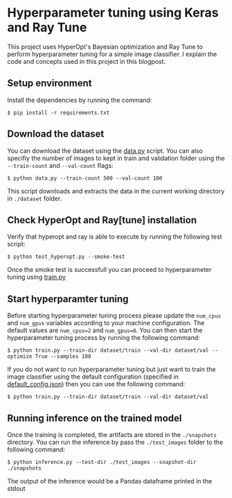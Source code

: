 # Hyperparameter tuning using Keras and Ray Tune

This project uses HyperOpt's Bayesian optimization and Ray Tune to perform hyperparameter tuning for a simple image classifier. I explain the code and concepts used in this project in this blogpost.

## Setup environment
Install the dependencies by running the command:
```
$ pip install -r requirements.txt
```

## Download the dataset
You can download the dataset using the [data.py](https://github.com/himanshurawlani/hyper_fcn/blob/master/data.py) script. You can also specifiy the number of images to kept in train and validation folder using the `--train-count` and `--val-count` flags:
```
$ python data.py --train-count 500 --val-count 100
```
This script downloads and extracts the data in the current working directory in `./dataset` folder.

## Check HyperOpt and Ray[tune] installation
Verify that hyperopt and ray is able to execute by running the following test script:
```
$ python test_hyperopt.py --smoke-test
```
Once the smoke test is successfull you can proceed to hyperparameter tuning using [train.py](https://github.com/himanshurawlani/hyper_fcn/blob/master/train.py)

## Start hyperparamter tuning
Before starting hyperparameter tuning process please update the `num_cpus` and `num_gpus` variables according to your machine configuration. The default values are `num_cpus=2` and `num_gpus=0`. You can then start the hyperparameter tuning process by running the following command:
```
$ python train.py --train-dir dataset/train --val-dir dataset/val --optimize True --samples 100
```
If you do not want to run hyperparameter tuning but just want to train the image classifier using the default configuration (specified in [default_config.json](https://github.com/himanshurawlani/hyper_fcn/blob/master/default_config.json)) then you can use the following command:
```
$ python train.py --train-dir dataset/train --val-dir dataset/val
```

## Running inference on the trained model
Once the training is completed, the artifacts are stored in the `./snapshots` directory. You can run the inference by pass the `./test_images` folder to the following command:
```
$ python inference.py --test-dir ./test_images --snapshot-dir ./snapshots
```
The output of the inference would be a Pandas dataframe printed in the stdout


